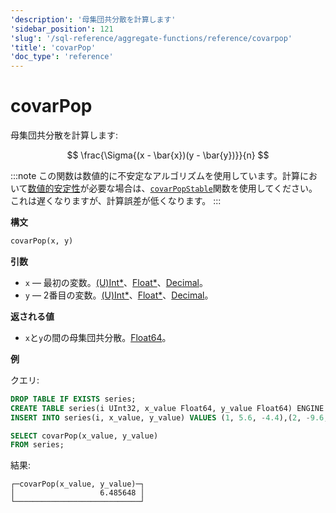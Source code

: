 ```yaml
---
'description': '母集団共分散を計算します'
'sidebar_position': 121
'slug': '/sql-reference/aggregate-functions/reference/covarpop'
'title': 'covarPop'
'doc_type': 'reference'
---
```



# covarPop

母集団共分散を計算します:

$$
\frac{\Sigma{(x - \bar{x})(y - \bar{y})}}{n}
$$

:::note
この関数は数値的に不安定なアルゴリズムを使用しています。計算において[数値的安定性](https://en.wikipedia.org/wiki/Numerical_stability)が必要な場合は、[`covarPopStable`](../reference/covarpopstable.md)関数を使用してください。これは遅くなりますが、計算誤差が低くなります。
:::

**構文**

```sql
covarPop(x, y)
```

**引数**

- `x` — 最初の変数。[(U)Int*](../../data-types/int-uint.md)、[Float*](../../data-types/float.md)、[Decimal](../../data-types/decimal.md)。
- `y` — 2番目の変数。[(U)Int*](../../data-types/int-uint.md)、[Float*](../../data-types/float.md)、[Decimal](../../data-types/decimal.md)。

**返される値**

- `x`と`y`の間の母集団共分散。[Float64](../../data-types/float.md)。

**例**

クエリ:

```sql
DROP TABLE IF EXISTS series;
CREATE TABLE series(i UInt32, x_value Float64, y_value Float64) ENGINE = Memory;
INSERT INTO series(i, x_value, y_value) VALUES (1, 5.6, -4.4),(2, -9.6, 3),(3, -1.3, -4),(4, 5.3, 9.7),(5, 4.4, 0.037),(6, -8.6, -7.8),(7, 5.1, 9.3),(8, 7.9, -3.6),(9, -8.2, 0.62),(10, -3, 7.3);
```

```sql
SELECT covarPop(x_value, y_value)
FROM series;
```

結果:

```reference
┌─covarPop(x_value, y_value)─┐
│                   6.485648 │
└────────────────────────────┘
```
